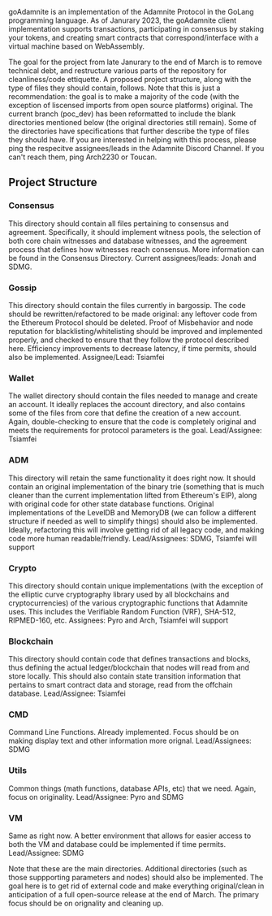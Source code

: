 goAdamnite is an implementation of the Adamnite Protocol in the GoLang programming language. As of Janurary 2023, the goAdamnite client implementation supports transactions, participating in consensus by staking your tokens, and creating smart contracts that correspond/interface with a virtual machine based on WebAssembly. 

The goal for the project from late Janurary to the end of March is to remove technical debt, and restructure various parts of the repository for cleanliness/code ettiquette. A proposed project structure, along with the type of files they should contain, follows. Note that this is just a recommendation: the goal is to make a majority of the code (with the exception of liscensed imports from open source platforms) original. The current branch (poc_dev) has been reformatted to include the blank directories mentioned below (the original directories still remain). Some of the directories have specifications that further describe the type of files they should have. If you are interested in helping with this process, please ping the respecitve assignees/leads in the Adamnite Discord Channel. If you can't reach them, ping Arch2230 or Toucan.





## Project Structure
### Consensus 
This directory should contain all files pertaining to consensus and agreement. Specifically, it should implement witness pools, the selection of both core chain witnesses and database witnesses, and the agreement process that defines how witnesses reach consensus. More information can be found in the Consensus Directory. 
Current assignees/leads: Jonah and SDMG.

### Gossip 
This directory should contain the files currently in bargossip. The code should be rewritten/refactored to be made original: any leftover code from the Ethereum Protocol should be deleted. Proof of Misbehavior and node reputation for blacklisting/whitelisting should be improved and implemented properly, and checked to ensure that they follow the protocol described here. Efficiency improvements to decrease latency, if time permits, should also be implemented. 
Assignee/Lead: Tsiamfei

### Wallet
The wallet directory should contain the files needed to manage and create an account. It ideally replaces the account directory, and also contains some of the files from core that define the creation of a new account. Again, double-checking to ensure that the code is completely original and meets the requirements for protocol parameters is the goal. 
Lead/Assignee: Tsiamfei

### ADM
This directory will retain the same functionality it does right now. It should contain an original implementation of the binary trie (something that is much cleaner than the current implementation lifted from Ethereum's EIP), along with original code for other state database functions. Original implementations of the LevelDB and MemoryDB (we can follow a different structure if needed as well to simplify things) should also be implemented. Ideally, refactoring this will involve getting rid of all legacy code, and making code more human readable/friendly. 
Lead/Assignees: SDMG, Tsiamfei will support

### Crypto
This directory should contain unique implementations (with the exception of the elliptic curve cryptography library used by all blockchains and cryptocurrencies) of the various cryptographic functions that Adamnite uses. This includes the Verifiable Random Function (VRF), SHA-512, RIPMED-160, etc. 
Assignees: Pyro and Arch, Tsiamfei will support

### Blockchain
This directory should contain code that defines transactions and blocks, thus defining the actual ledger/blockchain that nodes will read from and store locally. This should also contain state transition information that pertains to smart contract data and storage, read from the offchain database. 
Lead/Assignee: Tsiamfei

### CMD
Command Line Functions. Already implemented. Focus should be on making display text and other information more orignal. 
Lead/Assignees: SDMG

### Utils
Common things (math functions, database APIs, etc) that we need. Again, focus on originality.
Lead/Assignee: Pyro and SDMG

### VM
Same as right now. A better environment that allows for easier access to both the VM and database could be implemented if time permits.
Lead/Assignee: SDMG

Note that these are the main directories. Additional directories (such as those suppporting parameters and nodes) should also be implemented. The goal here is to get rid of external code and make everything original/clean in anticipation of a full open-source release at the end of March. The primary focus should be on orignality and cleaning up. 



